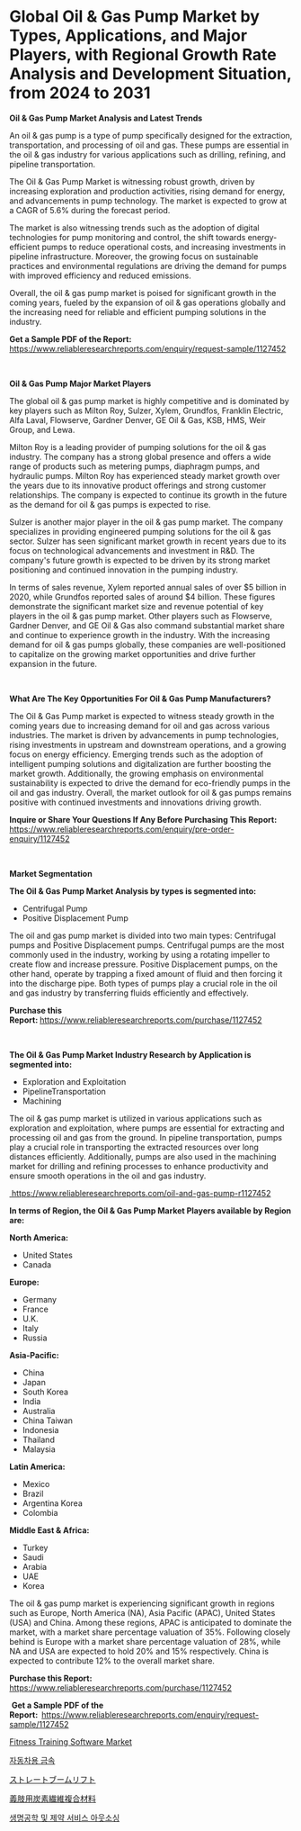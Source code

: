 <p><h1>Global Oil & Gas Pump Market by Types, Applications, and Major Players, with Regional Growth Rate Analysis and Development Situation, from 2024 to 2031</h1></p><p><strong>Oil & Gas Pump Market Analysis and Latest Trends</strong></p>
<p><p>An oil & gas pump is a type of pump specifically designed for the extraction, transportation, and processing of oil and gas. These pumps are essential in the oil & gas industry for various applications such as drilling, refining, and pipeline transportation.</p><p>The Oil & Gas Pump Market is witnessing robust growth, driven by increasing exploration and production activities, rising demand for energy, and advancements in pump technology. The market is expected to grow at a CAGR of 5.6% during the forecast period. </p><p>The market is also witnessing trends such as the adoption of digital technologies for pump monitoring and control, the shift towards energy-efficient pumps to reduce operational costs, and increasing investments in pipeline infrastructure. Moreover, the growing focus on sustainable practices and environmental regulations are driving the demand for pumps with improved efficiency and reduced emissions.</p><p>Overall, the oil & gas pump market is poised for significant growth in the coming years, fueled by the expansion of oil & gas operations globally and the increasing need for reliable and efficient pumping solutions in the industry.</p></p>
<p><strong>Get a Sample PDF of the Report:&nbsp;</strong> <a href="https://www.reliableresearchreports.com/enquiry/request-sample/1127452">https://www.reliableresearchreports.com/enquiry/request-sample/1127452</a></p>
<p>&nbsp;</p>
<p><strong>Oil & Gas Pump Major Market Players</strong></p>
<p><p>The global oil & gas pump market is highly competitive and is dominated by key players such as Milton Roy, Sulzer, Xylem, Grundfos, Franklin Electric, Alfa Laval, Flowserve, Gardner Denver, GE Oil & Gas, KSB, HMS, Weir Group, and Lewa. </p><p>Milton Roy is a leading provider of pumping solutions for the oil & gas industry. The company has a strong global presence and offers a wide range of products such as metering pumps, diaphragm pumps, and hydraulic pumps. Milton Roy has experienced steady market growth over the years due to its innovative product offerings and strong customer relationships. The company is expected to continue its growth in the future as the demand for oil & gas pumps is expected to rise.</p><p>Sulzer is another major player in the oil & gas pump market. The company specializes in providing engineered pumping solutions for the oil & gas sector. Sulzer has seen significant market growth in recent years due to its focus on technological advancements and investment in R&D. The company's future growth is expected to be driven by its strong market positioning and continued innovation in the pumping industry.</p><p>In terms of sales revenue, Xylem reported annual sales of over $5 billion in 2020, while Grundfos reported sales of around $4 billion. These figures demonstrate the significant market size and revenue potential of key players in the oil & gas pump market. Other players such as Flowserve, Gardner Denver, and GE Oil & Gas also command substantial market share and continue to experience growth in the industry. With the increasing demand for oil & gas pumps globally, these companies are well-positioned to capitalize on the growing market opportunities and drive further expansion in the future.</p></p>
<p>&nbsp;</p>
<p><strong>What Are The Key Opportunities For Oil & Gas Pump Manufacturers?</strong></p>
<p><p>The Oil & Gas Pump market is expected to witness steady growth in the coming years due to increasing demand for oil and gas across various industries. The market is driven by advancements in pump technologies, rising investments in upstream and downstream operations, and a growing focus on energy efficiency. Emerging trends such as the adoption of intelligent pumping solutions and digitalization are further boosting the market growth. Additionally, the growing emphasis on environmental sustainability is expected to drive the demand for eco-friendly pumps in the oil and gas industry. Overall, the market outlook for oil & gas pumps remains positive with continued investments and innovations driving growth.</p></p>
<p><strong>Inquire or Share Your Questions If Any Before Purchasing This Report:</strong> <a href="https://www.reliableresearchreports.com/enquiry/pre-order-enquiry/1127452">https://www.reliableresearchreports.com/enquiry/pre-order-enquiry/1127452</a></p>
<p>&nbsp;</p>
<p><strong>Market Segmentation</strong></p>
<p><strong>The Oil & Gas Pump Market Analysis by types is segmented into:</strong></p>
<p><ul><li>Centrifugal Pump</li><li>Positive Displacement Pump</li></ul></p>
<p><p>The oil and gas pump market is divided into two main types: Centrifugal pumps and Positive Displacement pumps. Centrifugal pumps are the most commonly used in the industry, working by using a rotating impeller to create flow and increase pressure. Positive Displacement pumps, on the other hand, operate by trapping a fixed amount of fluid and then forcing it into the discharge pipe. Both types of pumps play a crucial role in the oil and gas industry by transferring fluids efficiently and effectively.</p></p>
<p><strong>Purchase this Report:&nbsp;</strong><a href="https://www.reliableresearchreports.com/purchase/1127452">https://www.reliableresearchreports.com/purchase/1127452</a></p>
<p>&nbsp;</p>
<p><strong>The Oil & Gas Pump Market Industry Research by Application is segmented into:</strong></p>
<p><ul><li>Exploration and Exploitation</li><li>PipelineTransportation</li><li>Machining</li></ul></p>
<p><p>The oil & gas pump market is utilized in various applications such as exploration and exploitation, where pumps are essential for extracting and processing oil and gas from the ground. In pipeline transportation, pumps play a crucial role in transporting the extracted resources over long distances efficiently. Additionally, pumps are also used in the machining market for drilling and refining processes to enhance productivity and ensure smooth operations in the oil and gas industry.</p></p>
<p><a href="https://www.reliableresearchreports.com/oil-and-gas-pump-r1127452">&nbsp;https://www.reliableresearchreports.com/oil-and-gas-pump-r1127452</a></p>
<p><strong>In terms of Region, the Oil & Gas Pump Market Players available by Region are:</strong></p>
<p>
    <p> <strong> North America: </strong>
        <ul>
            <li>United States</li>
            <li>Canada</li>
        </ul>
        </p> 
    <p> <strong> Europe: </strong>
        <ul>
            <li>Germany</li>
            <li>France</li>
            <li>U.K.</li>
            <li>Italy</li>
            <li>Russia</li>
        </ul>
        </p> 
    <p> <strong> Asia-Pacific: </strong>
        <ul>
            <li>China</li>
            <li>Japan</li>
            <li>South Korea</li>
            <li>India</li>
            <li>Australia</li>
            <li>China Taiwan</li>
            <li>Indonesia</li>
            <li>Thailand</li>
            <li>Malaysia</li>
        </ul>
        </p> 
    <p> <strong> Latin America: </strong>
        <ul>
            <li>Mexico</li>
            <li>Brazil</li>
            <li>Argentina Korea</li>
            <li>Colombia</li>
        </ul>
        </p> 
    <p> <strong> Middle East & Africa: </strong>
        <ul>
            <li>Turkey</li>
            <li>Saudi</li>
            <li>Arabia</li>
            <li>UAE</li>
            <li>Korea</li>
        </ul>
    </p>
    </p>
<p><p>The oil & gas pump market is experiencing significant growth in regions such as Europe, North America (NA), Asia Pacific (APAC), United States (USA) and China. Among these regions, APAC is anticipated to dominate the market, with a market share percentage valuation of 35%. Following closely behind is Europe with a market share percentage valuation of 28%, while NA and USA are expected to hold 20% and 15% respectively. China is expected to contribute 12% to the overall market share.</p></p>
<p><strong>Purchase this Report: </strong><a href="https://www.reliableresearchreports.com/purchase/1127452">https://www.reliableresearchreports.com/purchase/1127452</a></p>
<p>&nbsp;<strong>Get a Sample PDF of the Report:&nbsp;&nbsp;</strong><a href="https://www.reliableresearchreports.com/enquiry/request-sample/1127452">https://www.reliableresearchreports.com/enquiry/request-sample/1127452</a></p>
<p><strong></strong></p>
<p><p><a href="https://www.linkedin.com/pulse/fitness-training-software-market-key-successful-business-strategy-9vf2e?trackingId=JlYS5Ww%2BGXpQaFm1IHPReQ%3D%3D">Fitness Training Software Market</a></p><p><a href="https://medium.com/@drewbarton1911/%EC%9E%90%EB%8F%99%EC%B0%A8-%EA%B8%88%EC%86%8D-%EC%8B%9C%EC%9E%A5-%EA%B7%9C%EB%AA%A8-cagr-%ED%8A%B8%EB%A0%8C%EB%93%9C-2024-2030-f73d4559ddac">자동차용 금속</a></p><p><a href="https://medium.com/@timslater46/%E3%82%B9%E3%83%88%E3%83%AC%E3%83%BC%E3%83%88%E3%83%96%E3%83%BC%E3%83%A0%E3%83%AA%E3%83%95%E3%83%88%E5%B8%82%E5%A0%B4-2031%E5%B9%B4%E3%81%BE%E3%81%A7%E3%81%AE%E3%83%88%E3%83%AC%E3%83%B3%E3%83%89-%E4%BA%88%E6%B8%AC-%E7%AB%B6%E4%BA%89%E5%88%86%E6%9E%90-036b5fe59d90">ストレートブームリフト</a></p><p><a href="https://medium.com/@chrispbacon162023/%E7%82%AD%E7%B4%A0%E7%B9%8A%E7%B6%AD%E8%A4%87%E5%90%88%E6%9D%90%E6%96%99%E3%82%92%E7%94%A8%E3%81%84%E3%81%9F%E7%BE%A9%E8%82%A2%E5%B8%82%E5%A0%B4-2031%E5%B9%B4%E3%81%BE%E3%81%A7%E3%81%AE%E3%83%88%E3%83%AC%E3%83%B3%E3%83%89-%E4%BA%88%E6%B8%AC-%E7%AB%B6%E4%BA%89%E5%88%86%E6%9E%90-ac61df914391">義肢用炭素繊維複合材料</a></p><p><a href="https://medium.com/@darrellacocha6765ej/%EC%83%9D%EB%AA%85%EA%B3%B5%ED%95%99-%EB%B0%8F-%EC%A0%9C%EC%95%BD-%EC%84%9C%EB%B9%84%EC%8A%A4-%EC%95%84%EC%9B%83%EC%86%8C%EC%8B%B1-%EC%8B%9C%EC%9E%A5-%EA%B7%9C%EB%AA%A8%EB%8A%94-%EA%B8%80%EB%A1%9C%EB%B2%8C-%EC%82%B0%EC%97%85%EC%97%90%EC%84%9C-%EC%B5%9C%EA%B3%A0%EC%9D%98-%EB%A7%88%EC%BC%80%ED%8C%85-%EC%B1%84%EB%84%90%EC%9D%84-%EB%B3%B4%EC%97%AC%EC%A4%8D%EB%8B%88%EB%8B%A4-0c162c6c6c9f">생명공학 및 제약 서비스 아웃소싱</a></p></p>